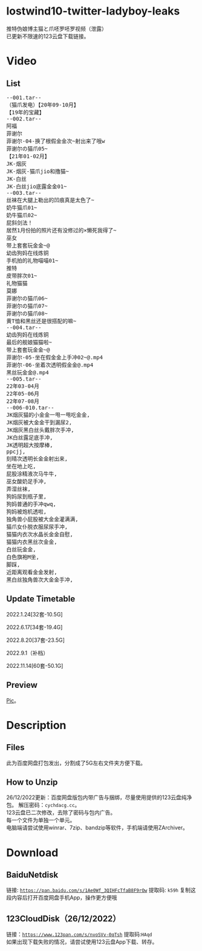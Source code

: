 # lostwind10-twitter-ladyboy-leaks
推特伪娘博主猫と爪呸罗呸罗视频（泄露）<br>
已更新不限速的123云盘下载链接。
# Video 
## List
<pre>
--001.tar--
（猫爪发电）【20年09-10月】
【19年的宝藏】
--002.tar--
阿福
菲谢尔
菲谢尔-04-换了根假金金次~射出来了哦w
菲谢尔の猫爪05~
【21年01-02月】
JK-烟灰
JK-烟灰-猫爪jio和撸猫~
JK-白丝
JK-白丝jio底露金金01~
--003.tar--
丝袜在大腿上勒出的凹痕真是太色了~
奶牛猫爪01~
奶牛猫爪02~
屁斜剑法！
居然1月份拍的照片还有没修过的×懒死我得了~
巫女
带上套套玩金金~@
幼齿狗妈在线炼铜
手机拍的礼物喵喵01~
推特
皮带胖次01~
礼物猫猫
莫娜
菲谢尔の猫爪06~
菲谢尔の猫爪07~
菲谢尔の猫爪08~
黄T恤和黑丝还是很搭配的嘛~
--004.tar--
幼齿狗妈在线炼铜
最后的舰娘猫猫啦~
带上套套玩金金~@
菲谢尔-05-坐在假金金上手冲02~@.mp4
菲谢尔-06-坐着次透明假金金@.mp4
黑丝玩金金@.mp4
--005.tar--
22年03-04月
22年05-06月
22年07-08月
--006-010.tar--
JK烟灰猫的小金金一甩一甩吃金金,
JK烟灰被大金金干到漏尿2,
JK烟灰黑白丝头戴胖次手冲,
JK白丝露足底手冲,
JK透明超大按摩棒,
ppcjj,
刻晴次透明长金金射出来,
坐在地上吃,
屁股涂精液次马牛牛,
巫女酸奶足手冲,
弄湿丝袜,
狗妈尿到瓶子里,
狗妈普通的手冲qwq,
狗妈被炮机透啦,
独角兽小屁股被大金金灌满满,
猫爪女仆脱衣服尿尿手冲,
猫猫内衣次水晶长金金自慰,
猫猫内衣黑丝次金金,
白丝玩金金,
白色旗袍M坐,
脚踩,
近距离观看金金发射,
黑白丝独角兽次大金金手冲,
</pre>
## Update Timetable
2022.1.24[32套-10.5G]

2022.6.17[34套-19.4G]

2022.8.20[37套-23.5G]

2022.9.1（补档）

2022.11.14[60套-50.1G]
## Preview
[Pic](/res/c49a7bb17a7af104a4e62bfb53a45769.jpg)。
# Description
## Files
此为百度网盘打包发出，分割成了5G左右文件夹方便下载。
## How to Unzip
26/12/2022更新：百度网盘版包内带广告与捆绑，尽量使用提供的123云盘纯净包。
解压密码：<code>cychdacg.cc</code>。<br>
123云盘已二次修改，去除了密码与包内广告。<br>
每一个文件为单独一个单元。<br>
电脑端请尝试使用winrar、7zip、bandzip等软件，手机端请使用ZArchiver。
# Download
## BaiduNetdisk
链接: <code>https://pan.baidu.com/s/1Ae0Wf_3QIHFcTfaB8F9rOw</code> 提取码: <code>k59h</code> 复制这段内容后打开百度网盘手机App，操作更方便哦
## 123CloudDisk（26/12/2022）
链接：<code>https://www.123pan.com/s/nvoSVv-0qTsh</code> 提取码:<code>HAqd</code><br>
如果出现下载失败的情况，请尝试使用123云盘App下载、转存。
